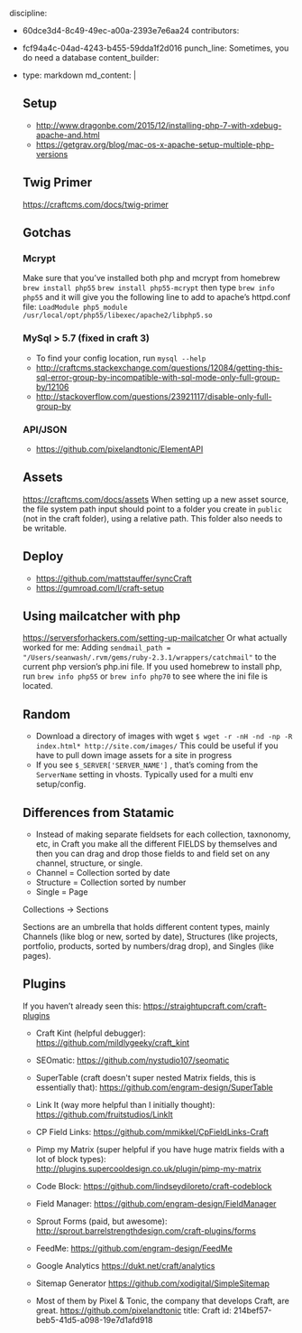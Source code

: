 discipline:
  - 60dce3d4-8c49-49ec-a00a-2393e7e6aa24
contributors:
  - fcf94a4c-04ad-4243-b455-59dda1f2d016
punch_line: Sometimes, you do need a database
content_builder:
  - 
    type: markdown
    md_content: |
      ## Setup
      * http://www.dragonbe.com/2015/12/installing-php-7-with-xdebug-apache-and.html
      * https://getgrav.org/blog/mac-os-x-apache-setup-multiple-php-versions
      
      ## Twig Primer
      https://craftcms.com/docs/twig-primer
      
      ## Gotchas
      
      ### Mcrypt
      Make sure that you’ve installed both php and mcrypt from homebrew
      `brew install php55` `brew install php55-mcrypt`
      then type `brew info php55` and it will give you the following line to add to apache’s httpd.conf file:
      `LoadModule php5_module    /usr/local/opt/php55/libexec/apache2/libphp5.so`
      
      ### MySql > 5.7 (fixed in craft 3)
      * To find your config location, run `mysql --help`
      * http://craftcms.stackexchange.com/questions/12084/getting-this-sql-error-group-by-incompatible-with-sql-mode-only-full-group-by/12106
      * http://stackoverflow.com/questions/23921117/disable-only-full-group-by
      
      ### API/JSON
      * https://github.com/pixelandtonic/ElementAPI
      
      ## Assets
      https://craftcms.com/docs/assets
      When setting up a new asset source, the file system path input should point to a folder you create in `public`  (not in the craft folder), using a relative path. This folder also needs to be writable.
      
      ## Deploy
      * https://github.com/mattstauffer/syncCraft
      * https://gumroad.com/l/craft-setup
      
      ## Using mailcatcher with php
      
      https://serversforhackers.com/setting-up-mailcatcher
      Or what actually worked for me: Adding `sendmail_path = "/Users/seanwash/.rvm/gems/ruby-2.3.1/wrappers/catchmail"`  to the current php version’s php.ini file. If you used homebrew to install php, run `brew info php55` or `brew info php70` to see where the ini file is located.
      
      ## Random
      - Download a directory of images with wget `$ wget -r -nH -nd -np -R index.html* http://site.com/images/`  This could be useful if you have to pull down image assets for a site in progress
      - If you see `$_SERVER['SERVER_NAME']` , that’s coming from the `ServerName` setting in vhosts. Typically used for a multi env setup/config.
      
      ## Differences from Statamic
      * Instead of making separate fieldsets for each collection, taxnonomy, etc, in Craft you make all the different FIELDS by themselves and then you can drag and drop those fields to and field set on any channel, structure, or single.
      * Channel = Collection sorted by date
      * Structure = Collection sorted by number
      * Single = Page
      
      Collections → Sections
      
      Sections are an umbrella that holds different content types, mainly Channels (like blog or new, sorted by date), Structures (like projects, portfolio, products, sorted by numbers/drag drop), and Singles (like pages).
      
      ## Plugins
      
      If you haven’t already seen this: https://straightupcraft.com/craft-plugins
      
      -  Craft Kint (helpful debugger): https://github.com/mildlygeeky/craft_kint
      -  SEOmatic: https://github.com/nystudio107/seomatic
      -  SuperTable (craft doesn't super nested Matrix fields, this is essentially that): https://github.com/engram-design/SuperTable
      - Link It (way more helpful than I initially thought): https://github.com/fruitstudios/LinkIt
      - CP Field Links: https://github.com/mmikkel/CpFieldLinks-Craft
      - Pimp my Matrix (super helpful if you have huge matrix fields with a lot of block types): http://plugins.supercooldesign.co.uk/plugin/pimp-my-matrix
      - Code Block: https://github.com/lindseydiloreto/craft-codeblock
      - Field Manager: https://github.com/engram-design/FieldManager
      - Sprout Forms (paid, but awesome): http://sprout.barrelstrengthdesign.com/craft-plugins/forms
      - FeedMe: https://github.com/engram-design/FeedMe
      - Google Analytics https://dukt.net/craft/analytics
      - Sitemap Generator https://github.com/xodigital/SimpleSitemap
      
      -  Most of them by Pixel & Tonic, the company that develops Craft, are great. https://github.com/pixelandtonic
title: Craft
id: 214bef57-beb5-41d5-a098-19e7d1afd918
